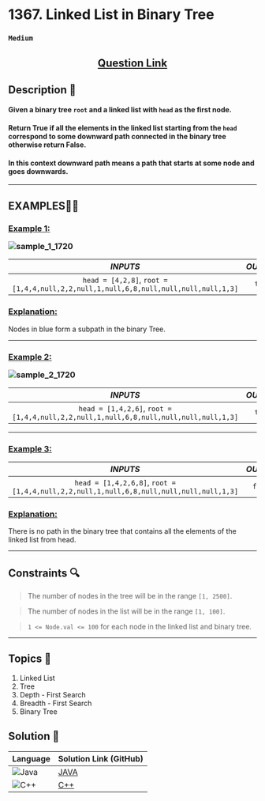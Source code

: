 # 1367. Linked List in Binary Tree

### `Medium`


<h2 align="center">
<a href="https://leetcode.com/problems/linked-list-in-binary-tree/description/?envType=daily-question&envId=2024-09-07"><strong>Question Link</strong></a>
</h2>


## Description 📑

#### Given a binary tree `root` and a linked list with `head` as the first node. 

#### Return True if all the elements in the linked list starting from the `head` correspond to some downward path connected in the binary tree otherwise return False.

#### In this context downward path means a path that starts at some node and goes downwards.

---

## **EXAMPLES**💫✨ </br>

<h3>

<ins>**Example 1**:</ins> </br>

![sample_1_1720](https://github.com/user-attachments/assets/4dc33f79-5cbe-40e9-89ba-cb6ad3e09233)

| _INPUTS_ | _OUTPUT_ |
| :-----------: | :-----------: |
| `head = [4,2,8]`, `root = [1,4,4,null,2,2,null,1,null,6,8,null,null,null,null,1,3]` | `true` |

</h3>

<h3>
<ins>Explanation:</ins>
</h3>

Nodes in blue form a subpath in the binary Tree.

____
<h3>

<ins>**Example 2**:</ins> </br>

![sample_2_1720](https://github.com/user-attachments/assets/2d9bcc5e-7b99-4227-9229-6300065fec8f)

| _INPUTS_ | _OUTPUT_ |
| :-----------: | :-----------: |
| `head = [1,4,2,6]`, `root = [1,4,4,null,2,2,null,1,null,6,8,null,null,null,null,1,3]` | `true` |

</h3>

___

<h3>

<ins>**Example 3**:</ins> </br>

| _INPUTS_ | _OUTPUT_ |
| :-----------: | :-----------: |
| `head = [1,4,2,6,8]`, `root = [1,4,4,null,2,2,null,1,null,6,8,null,null,null,null,1,3]` | `false` |

</h3>

<h3>
<ins>Explanation:</ins>
</h3>

There is no path in the binary tree that contains all the elements of the linked list from head.

___

## Constraints 🔍

> The number of nodes in the tree will be in the range `[1, 2500]`.</br>

> The number of nodes in the list will be in the range `[1, 100]`. <br>

> `1 <= Node.val <= 100` for each node in the linked list and binary tree.

___

## Topics 📝

1. Linked List
2. Tree
3. Depth - First Search
4. Breadth - First Search
5. Binary Tree


## Solution 📃

|  Language   |  Solution Link (GitHub) |
| ------------- | ------------- |
|  ![Java](https://img.shields.io/badge/java-%23ED8B00.svg?style=flat&logo=openjdk&logoColor=white)  | [JAVA]() |
|  ![C++](https://img.shields.io/badge/c++-%2300599C.svg?style=plastic&logo=c%2B%2B&logoColor=white)  | [C++]()  |

